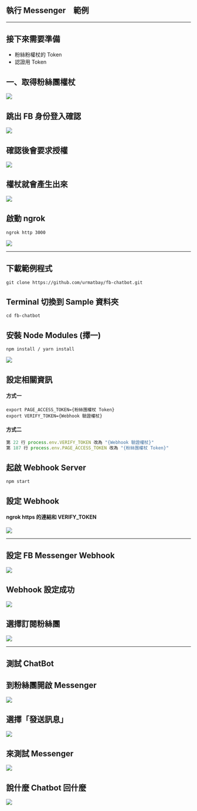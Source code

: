 ## 執行 Messenger　範例

---

## 接下來需要準備

  * 粉絲粉權杖的 Token
 * 認證用 Token

## 一、取得粉絲團權杖

![](https://i.imgur.com/ixgLUD0.png)

## 跳出 FB 身份登入確認

![](https://i.imgur.com/e6JXsGK.png)

## 確認後會要求授權

![](https://i.imgur.com/NkuNB6s.png)

## 權杖就會產生出來

![](https://i.imgur.com/o0elNYl.png)

## 啟動 ngrok

```shell
ngrok http 3000
```

![](https://i.imgur.com/otQbV2m.png)

---

## 下載範例程式

```shell
git clone https://github.com/urmatbay/fb-chatbot.git

```

## Terminal 切換到 Sample 資料夾

```shell
cd fb-chatbot
```

## 安裝 Node Modules (擇一)

```shell
npm install / yarn install
```

![](https://i.imgur.com/FNkilDF.png)

## 設定相關資訊

#### 方式一

```shell
export PAGE_ACCESS_TOKEN={粉絲團權杖 Token}
export VERIFY_TOKEN={Webhook 驗證權杖}
```

#### 方式二

```js
第 22 行 process.env.VERIFY_TOKEN 改為 "{Webhook 驗證權杖}"
第 187 行 process.env.PAGE_ACCESS_TOKEN 改為 "{粉絲團權杖 Token}"
```

## 起啟 Webhook Server

```shell
npm start
```

## 設定 Webhook

#### ngrok https 的連結和 VERIFY_TOKEN
![](https://i.imgur.com/9CnvfZS.png)

---

## 設定 FB Messenger Webhook

![](https://i.imgur.com/qF62JMJ.png)

## Webhook 設定成功

![](https://i.imgur.com/1TAVnuc.png)

## 選擇訂閱粉絲團

![](https://i.imgur.com/PPF6Xgt.png)

---

## 測試 ChatBot

## 到粉絲團開啟 Messenger

![](https://i.imgur.com/UNYe6sZ.png)

## 選擇「發送訊息」
![](https://i.imgur.com/IPjXlDB.png)

## 來測試 Messenger
![](https://i.imgur.com/mJlPWuQ.png)

## 說什麼 Chatbot 回什麼
![](https://i.imgur.com/ZWDnxkO.png)
